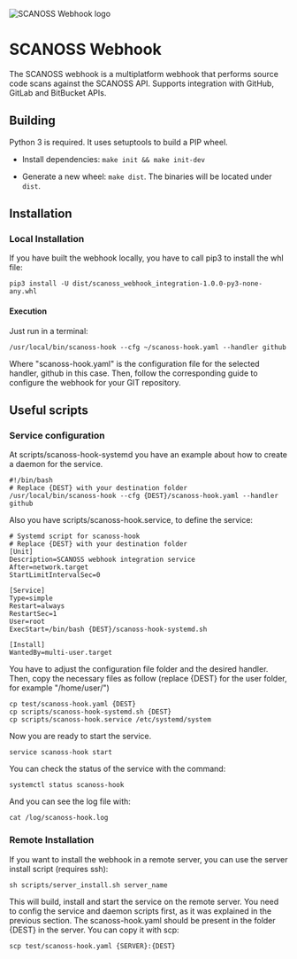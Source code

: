 ![SCANOSS Webhook logo](webhook.png)

# SCANOSS Webhook

The SCANOSS webhook is a multiplatform webhook that performs source code scans against the SCANOSS API. Supports integration with GitHub, GitLab and BitBucket APIs.

## Building

Python 3 is required. It uses setuptools to build a PIP wheel.

- Install dependencies: `make init && make init-dev`

- Generate a new wheel: `make dist`. The binaries will be located under `dist`.

## Installation
### Local Installation

If you have built the webhook locally, you have to call pip3 to install the whl file:
```
pip3 install -U dist/scanoss_webhook_integration-1.0.0-py3-none-any.whl
```
#### Execution
Just run in a terminal:
```
/usr/local/bin/scanoss-hook --cfg ~/scanoss-hook.yaml --handler github
```
Where "scanoss-hook.yaml" is the configuration file for the selected handler, github in this case.
Then, follow the corresponding guide to configure the webhook for your GIT repository.

## Useful scripts

### Service configuration
At scripts/scanoss-hook-systemd you have an example about how to create a daemon for the service.
```
#!/bin/bash
# Replace {DEST} with your destination folder
/usr/local/bin/scanoss-hook --cfg {DEST}/scanoss-hook.yaml --handler github
```
Also you have scripts/scanoss-hook.service, to define the service:
```
# Systemd script for scanoss-hook
# Replace {DEST} with your destination folder
[Unit]
Description=SCANOSS webhook integration service
After=network.target
StartLimitIntervalSec=0

[Service]
Type=simple
Restart=always
RestartSec=1
User=root
ExecStart=/bin/bash {DEST}/scanoss-hook-systemd.sh

[Install]
WantedBy=multi-user.target
```
You have to adjust the configuration file folder and the desired handler.
Then, copy the necessary files as follow (replace {DEST} for the user folder, for example "/home/user/")
```
cp test/scanoss-hook.yaml {DEST}
cp scripts/scanoss-hook-systemd.sh {DEST}
cp scripts/scanoss-hook.service /etc/systemd/system
```
Now you are ready to start the service.
```
service scanoss-hook start
```
You can check the status of the service with the command:
```
systemctl status scanoss-hook
```
And you can see the log file with:
```
cat /log/scanoss-hook.log
```
### Remote Installation
If you want to install the webhook in a remote server, you can use the server install script (requires ssh):
```
sh scripts/server_install.sh server_name
```
This will build, install and start the service on the remote server. You need to config the service and daemon scripts first, as it was explained in the previous section. The scanoss-hook.yaml should be present in the folder {DEST} in the server. You can copy it with scp:
```
scp test/scanoss-hook.yaml {SERVER}:{DEST}
```









